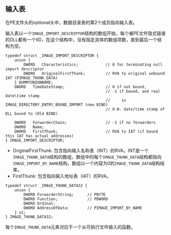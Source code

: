 ## 输入表

在PE文件头的optional头中，数据目录表的第2个成员指向输入表。

输入表以一个`IMAGE_IMPORT_DESCRIPTOR`结构的数组开始，每个被PE文件隐式链接的DLL都有一个IID，在这个结构中，没有指定具体的数组项数，直到最后一个结构为空。

```
typedef struct _IMAGE_IMPORT_DESCRIPTOR {
    union {
        DWORD   Characteristics;            // 0 for terminating null import descriptor
        DWORD   OriginalFirstThunk;         // RVA to original unbound IAT (PIMAGE_THUNK_DATA)
    } DUMMYUNIONNAME;
    DWORD   TimeDateStamp;                  // 0 if not bound,
                                            // -1 if bound, and real date\time stamp
                                            //     in IMAGE_DIRECTORY_ENTRY_BOUND_IMPORT (new BIND)
                                            // O.W. date/time stamp of DLL bound to (Old BIND)

    DWORD   ForwarderChain;                 // -1 if no forwarders
    DWORD   Name;
    DWORD   FirstThunk;                     // RVA to IAT (if bound this IAT has actual addresses)
} IMAGE_IMPORT_DESCRIPTOR;
```
- OriginalFirstThunk: 包含指向输入名称表（INT）的RVA。INT是一个`IMAGE_THUNK_DATA`结构的数组，数组中的每个`IMAGE_THUNK_DATA`结构都指向`IMAGE_IMPORT_BY_NAME`结构，数组以一个内容为0的`IMAGE_THUNK_DATA`结构结束。
- FirstThunk: 包含指向输入地址表（IAT）的RVA。


```
typedef struct _IMAGE_THUNK_DATA32 {
    union {
        DWORD ForwarderString;      // PBYTE 
        DWORD Function;             // PDWORD
        DWORD Ordinal;
        DWORD AddressOfData;        // PIMAGE_IMPORT_BY_NAME
    } u1;
} IMAGE_THUNK_DATA32;
```

每个`IMAGE_THUNK_DATA`元素对应于一个从可执行文件输入的函数。


